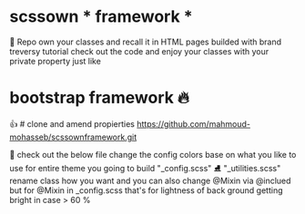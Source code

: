 ﻿# scssown * framework *
🔗 Repo own your classes and recall it in HTML pages 
builded with brand treversy tutorial check out the code and enjoy your classes with your private property just like 
# bootstrap framework 🔥

👍 # clone and amend propierties 
https://github.com/mahmoud-mohasseb/scssownframework.git


🍨 check out the below file change the config colors base on what you like to use for entire theme you going to build
"_config.scss"
⛸ "_utilities.scss" 
rename class how you want and you can also change @Mixin via @inclued but for @Mixin in _config.scss that's for lightness of back ground getting bright in case > 60 %


